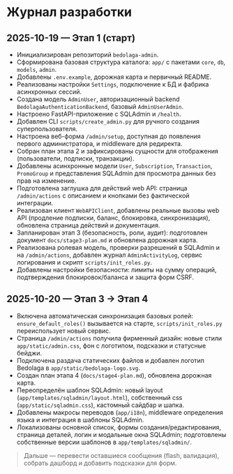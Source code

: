 ﻿# Журнал разработки

## 2025-10-19 — Этап 1 (старт)

- Инициализирован репозиторий `bedolaga-admin`.
- Сформирована базовая структура каталога: `app/` с пакетами `core`, `db`, `models`, `admin`.
- Добавлены `.env.example`, дорожная карта и первичный README.
- Реализованы настройки `Settings`, подключение к БД и фабрика асинхронных сессий.
- Создана модель `AdminUser`, авторизационный backend `BedolagaAuthenticationBackend`, базовый `AdminUserAdmin`.
- Настроено FastAPI-приложение с SQLAdmin и `/health`.
- Добавлен CLI `scripts/create_admin.py` для ручного создания суперпользователя.
- Настроена веб-форма `/admin/setup`, доступная до появления первого администратора, и middleware для редиректа.
- Собран план этапа 2 и зафиксированы сущности для отображения (пользователи, подписки, транзакции).
- Добавлены асинхронные модели `User`, `Subscription`, `Transaction`, `PromoGroup` и представления SQLAdmin для просмотра данных без прав на изменение.
- Подготовлена заглушка для действий web API: страница `/admin/actions` с описанием и кнопками без фактической интеграции.
- Реализован клиент `WebAPIClient`, добавлены реальные вызовы web API (продление подписки, баланс, блокировка, синхронизация), обновлена страница действий и документация.
- Запланирован этап 3 (безопасность, роли, аудит): подготовлен документ `docs/stage3-plan.md` и обновлена дорожная карта.
- Реализована ролевая модель, проверки разрешений в SQLAdmin и на `/admin/actions`, добавлен журнал `AdminActivityLog`, сервис логирования и скрипт `scripts/init_roles.py`.
- Добавлены настройки безопасности: лимиты на сумму операций, подтверждения блокировок/баланса и защита форм CSRF.

## 2025-10-20 — Этап 3 → Этап 4

- Включена автоматическая синхронизация базовых ролей: `ensure_default_roles()` вызывается на старте, `scripts/init_roles.py` переиспользует новый сервис.
- Страница `/admin/actions` получила фирменный дизайн: новые стили `app/static/admin.css`, фон с логотипом, подсказки и статусные бейджи.
- Подключена раздача статических файлов и добавлен логотип Bedolaga в `app/static/bedolaga-logo.svg`.
- Создан план этапа 4 (`docs/stage4-plan.md`), обновлена дорожная карта.
- Переопределён шаблон SQLAdmin: новый layout (`app/templates/sqladmin/layout.html`), собственный css (`app/static/sqladmin.css`), кастомный сайдбар и шапка.
- Добавлены макросы переводов (`app/i18n`), middleware определения языка и интеграция в шаблоны SQLAdmin.
- Локализованы основной список, формы создания/редактирования, страница деталей, логин и модальные окна SQLAdmin; подготовлены собственные версии шаблонов в `app/templates/sqladmin/`.

> Дальше — перевести оставшиеся сообщения (flash, валидация), собрать дашборд и добавить подсказки для форм.
